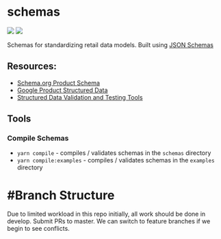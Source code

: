 # schemas

![](https://github.com/combine-labs/schemas/workflows/Linting/badge.svg)
![](https://github.com/combine-labs/schemas/workflows/Compile/badge.svg)

Schemas for standardizing retail data models. Built using [JSON Schemas](https://json-schema.org)

## Resources:
* [Schema.org Product Schema](https://schema.org/Product)
* [Google Product Structured Data](https://developers.google.com/search/docs/data-types/product)
* [Structured Data Validation and Testing Tools](https://medium.com/@vilcins/structured-data-markup-validation-and-testing-tools-1968bd5dea37)

## Tools

### Compile Schemas

* `yarn compile` - compiles / validates schemas in the `schemas` directory
* `yarn compile:examples` - compiles / validates schemas in the `examples` directory

# #Branch Structure
Due to limited workload in this repo initially, all work should be done in develop. Submit PRs to master. We can switch to feature branches if we begin to see conflicts.
